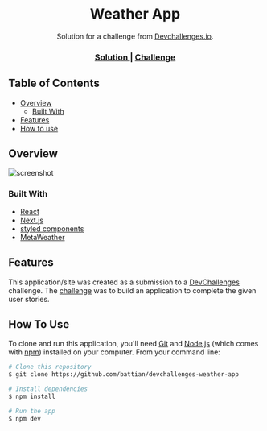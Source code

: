 <h1 align="center">Weather App</h1>

<div align="center">
   Solution for a challenge from <a href="http://devchallenges.io" target="_blank">Devchallenges.io</a>.
</div>

<div align="center">
  <h3>
    <a href="https://github.com/battian/devchallenges-weather-app">
      Solution
    </a>
    <span> | </span>
    <a href="https://devchallenges.io/challenges/mM1UIenRhK808W8qmLWv">
      Challenge
    </a>
  </h3>
</div>

## Table of Contents

- [Overview](#overview)
  - [Built With](#built-with)
- [Features](#features)
- [How to use](#how-to-use)

## Overview

![screenshot](https://firebasestorage.googleapis.com/v0/b/devchallenges-1234.appspot.com/o/challengesDesigns%2FweatherThumbnail.png?alt=media&token=7645edd7-df0f-4ea1-9a8c-2bab7fe01431)

### Built With

- [React](https://reactjs.org/)
- [Next.js](https://nextjs.org/)
- [styled components](https://styled-components.com/)
- [MetaWeather](https://www.metaweather.com/api/)

## Features

This application/site was created as a submission to a [DevChallenges](https://devchallenges.io/challenges) challenge. The [challenge](https://devchallenges.io/challenges/hH6PbOHBdPm6otzw2De5) was to build an application to complete the given user stories.

## How To Use

To clone and run this application, you'll need [Git](https://git-scm.com) and [Node.js](https://nodejs.org/en/download/) (which comes with [npm](http://npmjs.com)) installed on your computer. From your command line:

```bash
# Clone this repository
$ git clone https://github.com/battian/devchallenges-weather-app

# Install dependencies
$ npm install

# Run the app
$ npm dev
```
